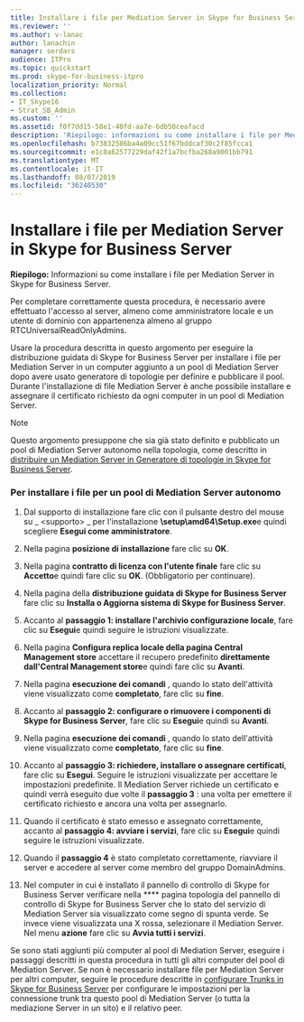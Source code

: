 ```yaml
---
title: Installare i file per Mediation Server in Skype for Business Server
ms.reviewer: ''
ms.author: v-lanac
author: lanachin
manager: serdars
audience: ITPro
ms.topic: quickstart
ms.prod: skype-for-business-itpro
localization_priority: Normal
ms.collection:
- IT_Skype16
- Strat_SB_Admin
ms.custom: ''
ms.assetid: f0f7dd15-58e1-40fd-aa7e-6db50ceafacd
description: 'Riepilogo: informazioni su come installare i file per Mediation Server in Skype for Business Server.'
ms.openlocfilehash: b73832586ba4a09cc51f67bddcaf30c2f85fcca1
ms.sourcegitcommit: e1c8a62577229daf42f1a7bcfba268a9001bb791
ms.translationtype: MT
ms.contentlocale: it-IT
ms.lasthandoff: 08/07/2019
ms.locfileid: "36240530"
---
```

# <a name="install-the-files-for-mediation-server-in-skype-for-business-server"></a>Installare i file per Mediation Server in Skype for Business Server
 
**Riepilogo:** Informazioni su come installare i file per Mediation Server in Skype for Business Server.
  
Per completare correttamente questa procedura, è necessario avere effettuato l'accesso al server, almeno come amministratore locale e un utente di dominio con appartenenza almeno al gruppo RTCUniversalReadOnlyAdmins.
  
Usare la procedura descritta in questo argomento per eseguire la distribuzione guidata di Skype for Business Server per installare i file per Mediation Server in un computer aggiunto a un pool di Mediation Server dopo avere usato generatore di topologie per definire e pubblicare il pool. Durante l'installazione di file Mediation Server è anche possibile installare e assegnare il certificato richiesto da ogni computer in un pool di Mediation Server. 
  
> [!NOTE]
> Questo argomento presuppone che sia già stato definito e pubblicato un pool di Mediation Server autonomo nella topologia, come descritto in [distribuire un Mediation Server in Generatore di topologie in Skype for Business Server](deploy-a-mediation-server.md). 
  
### <a name="to-install-the-files-for-a-stand-alone-mediation-server-pool"></a>Per installare i file per un pool di Mediation Server autonomo

1. Dal supporto di installazione fare clic con il pulsante destro del mouse su _ \<supporto\> _ per l'installazione **\setup\amd64\Setup.exe**e quindi scegliere **Esegui come amministratore**.
    
2. Nella pagina **posizione di installazione** fare clic su **OK**.
    
3. Nella pagina **contratto di licenza con l'utente finale** fare clic su **Accetto**e quindi fare clic su **OK**. (Obbligatorio per continuare).
    
4. Nella pagina della **distribuzione guidata di Skype for Business Server** fare clic su **Installa o Aggiorna sistema di Skype for Business Server**.
    
5. Accanto al **passaggio 1: installare l'archivio configurazione locale**, fare clic su **Esegui**e quindi seguire le istruzioni visualizzate.
    
6. Nella pagina **Configura replica locale della pagina Central Management store** accettare il recupero predefinito **direttamente dall'Central Management store**e quindi fare clic su **Avanti**.
    
7. Nella pagina **esecuzione dei comandi** , quando lo stato dell'attività viene visualizzato come **completato**, fare clic su **fine**.
    
8. Accanto al **passaggio 2: configurare o rimuovere i componenti di Skype for Business Server**, fare clic su **Esegui**e quindi su **Avanti**.
    
9. Nella pagina **esecuzione dei comandi** , quando lo stato dell'attività viene visualizzato come **completato**, fare clic su **fine**.
    
10. Accanto al **passaggio 3: richiedere, installare o assegnare certificati**, fare clic su **Esegui**. Seguire le istruzioni visualizzate per accettare le impostazioni predefinite. Il Mediation Server richiede un certificato e quindi verrà eseguito due volte il **passaggio 3** : una volta per emettere il certificato richiesto e ancora una volta per assegnarlo.
    
11. Quando il certificato è stato emesso e assegnato correttamente, accanto al **passaggio 4: avviare i servizi**, fare clic su **Esegui**e quindi seguire le istruzioni visualizzate.
    
12. Quando il **passaggio 4** è stato completato correttamente, riavviare il server e accedere al server come membro del gruppo DomainAdmins.
    
13. Nel computer in cui è installato il pannello di controllo di Skype for Business Server verificare nella **** pagina topologia del pannello di controllo di Skype for Business Server che lo stato del servizio di Mediation Server sia visualizzato come segno di spunta verde. Se invece viene visualizzata una X rossa, selezionare il Mediation Server. Nel menu **azione** fare clic su **Avvia tutti i servizi**. 
    
Se sono stati aggiunti più computer al pool di Mediation Server, eseguire i passaggi descritti in questa procedura in tutti gli altri computer del pool di Mediation Server. Se non è necessario installare file per Mediation Server per altri computer, seguire le procedure descritte in [configurare Trunks in Skype for Business Server](configure-trunks.md) per configurare le impostazioni per la connessione trunk tra questo pool di Mediation Server (o tutta la mediazione Server in un sito) e il relativo peer.

